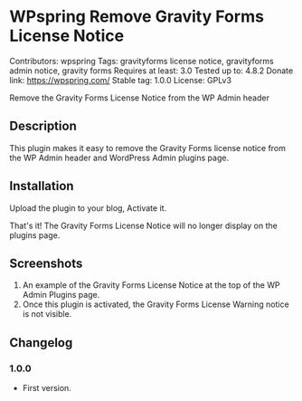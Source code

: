 # WPspring Remove Gravity Forms License Notice
Contributors: wpspring
Tags: gravityforms license notice, gravityforms admin notice, gravity forms
Requires at least: 3.0
Tested up to: 4.8.2
Donate link: https://wpspring.com/
Stable tag: 1.0.0
License: GPLv3

Remove the Gravity Forms License Notice from the WP Admin header

## Description

This plugin makes it easy to remove the Gravity Forms license notice from the WP Admin header and WordPress Admin plugins page.

## Installation

Upload the plugin to your blog, Activate it.

That's it! The Gravity Forms License Notice will no longer display on the plugins page.

## Screenshots

1. An example of the Gravity Forms License Notice at the top of the WP Admin Plugins page.
2. Once this plugin is activated, the Gravity Forms License Warning notice is not visible.

## Changelog

### 1.0.0

* First version.

